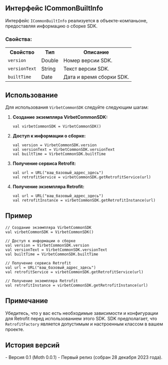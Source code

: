 <!DOCTYPE html>
<html lang="ru">
<head>
  <meta charset="UTF-8">
  <meta name="viewport" content="width=device-width, initial-scale=1.0">
  <title>VirbetCommonSDK</title>
</head>
<body>

<h2>Интерфейс ICommonBuiltInfo</h2>

<p>Интерфейс <code>ICommonBuiltInfo</code> реализуется в объекте-компаньоне, предоставляя информацию о сборке SDK.</p>

<h3>Свойства:</h3>
<table>
  <tr>
    <th>Свойство</th>
    <th>Тип</th>
    <th>Описание</th>
  </tr>
  <tr>
    <td><code>version</code></td>
    <td>Double</td>
    <td>Номер версии SDK.</td>
  </tr>
  <tr>
    <td><code>versionText</code></td>
    <td>String</td>
    <td>Текст версии SDK.</td>
  </tr>
  <tr>
    <td><code>builtTime</code></td>
    <td>Date</td>
    <td>Дата и время сборки SDK.</td>
  </tr>
</table>

<h2>Использование</h2>

<p>Для использования <code>VirbetCommonSDK</code> следуйте следующим шагам:</p>

<ol>
  <li><strong>Создание экземпляра VirbetCommonSDK:</strong></li>
  <pre><code>val virbetCommonSDK = VirbetCommonSDK()</code></pre>

  <li><strong>Доступ к информации о сборке:</strong></li>
  <pre><code>val version = VirbetCommonSDK.version
val versionText = VirbetCommonSDK.versionText
val builtTime = VirbetCommonSDK.builtTime</code></pre>

  <li><strong>Получение сервиса Retrofit:</strong></li>
  <pre><code>val url = URL("ваш_базовый_адрес_здесь")
val retrofitService = virbetCommonSDK.getRetrofitService(url)</code></pre>

  <li><strong>Получение экземпляра Retrofit:</strong></li>
  <pre><code>val url = URL("ваш_базовый_адрес_здесь")
val retrofitInstance = virbetCommonSDK.getRetrofitInstance(url)</code></pre>
</ol>

<h2>Пример</h2>

<pre><code>// Создание экземпляра VirbetCommonSDK
val virbetCommonSDK = VirbetCommonSDK()

// Доступ к информации о сборке
val version = VirbetCommonSDK.version
val versionText = VirbetCommonSDK.versionText
val builtTime = VirbetCommonSDK.builtTime

// Получение сервиса Retrofit
val url = URL("ваш_базовый_адрес_здесь")
val retrofitService = virbetCommonSDK.getRetrofitService(url)

// Получение экземпляра Retrofit
val retrofitInstance = virbetCommonSDK.getRetrofitInstance(url)</code></pre>

<h2>Примечание</h2>

<p>Убедитесь, что у вас есть необходимые зависимости и конфигурации для Retrofit перед использованием этого SDK. SDK предполагает, что <code>RetrofitFactory</code> является допустимым и настроенным классом в вашем проекте.</p>

<h2>История версий</h2>

<p>- Версия 0.1 (Moth 0.0.1) - Первый релиз (собран 28 декабря 2023 года).</p>

</body>
</html>
